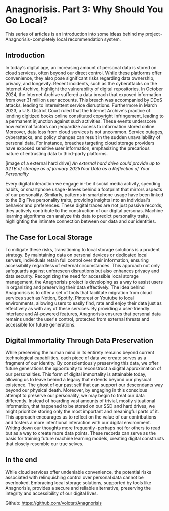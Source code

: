 # Anagnorisis. Part 3: Why Should You Go Local?
This series of articles is an introduction into some ideas behind my project - Anagnorisis - completely local recommendation system.

## Introduction
In today's digital age, an increasing amount of personal data is stored on cloud services, often beyond our direct control. While these platforms offer convenience, they also pose significant risks regarding data ownership, privacy, and longevity. Recent incidents, such as the cyberattacks on the Internet Archive, highlight the vulnerability of digital repositories. In October 2024, the Internet Archive suffered a data breach that exposed information from over 31 million user accounts. This breach was accompanied by DDoS attacks, leading to intermittent service disruptions. Furthermore in March 2023, a U.S. District Court ruled that the Internet Archive's practice of lending digitized books online constituted copyright infringement, leading to a permanent injunction against such activities. These events underscore how external factors can jeopardize access to information stored online.
Moreover, data loss from cloud services is not uncommon. Service outages, cyberattacks, and policy changes can result in the sudden unavailability of personal data. For instance, breaches targeting cloud storage providers have exposed sensitive user information, emphasizing the precarious nature of entrusting data to third-party platforms.

[image of a external hard drive]
*An external hard drive could provide up to 32TB of storage as of january 2025Your Data as a Reflection of Your Personality*

Every digital interaction we engage in - be it social media activity, spending habits, or smartphone usage - leaves behind a footprint that mirrors aspects of our personality. Similarly, patterns in smartphone usage have been linked to the Big Five personality traits, providing insights into an individual's behavior and preferences.
These digital traces are not just passive records, they actively contribute to the construction of our digital personas. Machine learning algorithms can analyze this data to predict personality traits, highlighting the intimate connection between our data and our identities.

## The Case for Local Storage
To mitigate these risks, transitioning to local storage solutions is a prudent strategy. By maintaining data on personal devices or dedicated local servers, individuals retain full control over their information, ensuring accessibility regardless of external circumstances. This approach not only safeguards against unforeseen disruptions but also enhances privacy and data security.
Recognizing the need for accessible local storage management, the Anagnorisis project is developing as a way to assist users in organizing and preserving their data effectively. The idea behind Anagnorisis is to offer a set of tools that facilitate migration from cloud services such as Notion, Spotify, Pinterest or Youtube to local environments, allowing users to easily find, rate and enjoy their data just as effectively as with any of these services. By providing a user-friendly interface and AI-powered features, Anagnorisis ensures that personal data remains under the user's control, protected from external threats and accessible for future generations.

## Digital Immortality Through Data Preservation
While preserving the human mind in its entirety remains beyond current technological capabilities, each piece of data we create serves as a fragment of our identity. By conscientiously preserving this data, we offer future generations the opportunity to reconstruct a digital approximation of our personalities. This form of digital immortality is attainable today, allowing us to leave behind a legacy that extends beyond our physical existence. The ghost of our past self that can support our descendants way beyond our physical death.
Moreover, by engaging in this conscious attempt to preserve our personality, we may begin to treat our data differently. Instead of hoarding vast amounts of trivial, mostly situational information, that happened to be stored on our SSD and hard drives, we might prioritize storing only the most important and meaningful parts of it. This approach encourages us to reflect on the value of our contributions and fosters a more intentional interaction with our digital environment. Writing down our thoughts more frequently - perhaps not for others to read but as a way to create more data points. These records can serve as the basis for training future machine learning models, creating digital constructs that closely resemble our true selves.

## In the end
While cloud services offer undeniable convenience, the potential risks associated with relinquishing control over personal data cannot be overlooked. Embracing local storage solutions, supported by tools like Anagnorisis, provides a secure and reliable alternative, preserving the integrity and accessibility of our digital lives.

Github: https://github.com/volotat/Anagnorisis